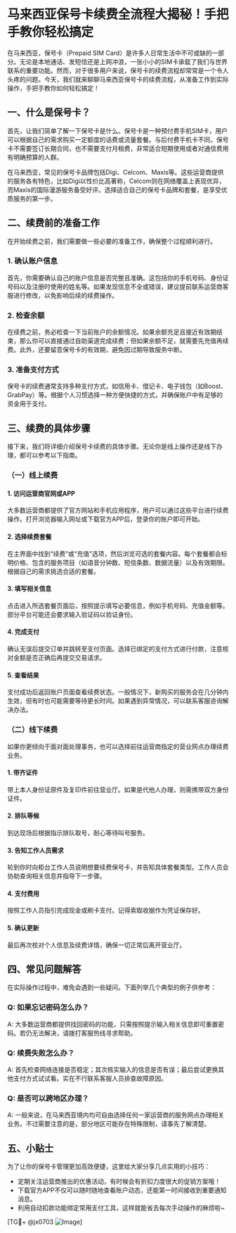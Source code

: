# 马来西亚保号卡续费全流程大揭秘！手把手教你轻松搞定

在马来西亚，保号卡（Prepaid SIM Card）是许多人日常生活中不可或缺的一部分。无论是本地通话、发短信还是上网冲浪，一张小小的SIM卡承载了我们与世界联系的重要功能。然而，对于很多用户来说，保号卡的续费流程却常常是一个令人头疼的问题。今天，我们就来聊聊马来西亚保号卡的续费流程，从准备工作到实际操作，手把手教你如何轻松搞定！

## 一、什么是保号卡？

首先，让我们简单了解一下保号卡是什么。保号卡是一种预付费手机SIM卡，用户可以根据自己的需求购买一定额度的话费或流量套餐。与后付费手机卡不同，保号卡不需要签订长期合同，也不需要支付月租费，非常适合短期使用或者对通信费用有明确预算的人群。

在马来西亚，常见的保号卡品牌包括Digi、Celcom、Maxis等。这些运营商提供的服务各有特色，比如Digi以性价比高著称，Celcom则在网络覆盖上表现优异，而Maxis的国际漫游服务备受好评。选择适合自己的保号卡品牌和套餐，是享受优质服务的第一步。

## 二、续费前的准备工作

在开始续费之前，我们需要做一些必要的准备工作，确保整个过程顺利进行。

### 1. 确认账户信息

首先，你需要确认自己的账户信息是否完整且准确。这包括你的手机号码、身份证号码以及注册时使用的姓名等。如果发现信息不全或错误，建议提前联系运营商客服进行修改，以免影响后续的续费操作。

### 2. 检查余额

在续费之前，务必检查一下当前账户的余额情况。如果余额充足且接近有效期结束，那么你可以直接通过自助渠道完成续费；但如果余额不足，就需要先充值再续费。此外，还要留意保号卡的有效期，避免因过期导致服务中断。

### 3. 准备支付方式

保号卡的续费通常支持多种支付方式，如信用卡、借记卡、电子钱包（如Boost、GrabPay）等。根据个人习惯选择一种方便快捷的方式，并确保账户中有足够的资金用于支付。

## 三、续费的具体步骤

接下来，我们将详细介绍保号卡续费的具体步骤。无论你是线上操作还是线下办理，都可以参考以下指南。

### （一）线上续费

#### 1. 访问运营商官网或APP

大多数运营商都提供了官方网站和手机应用程序，用户可以通过这些平台进行续费操作。打开浏览器输入网址或下载官方APP后，登录你的账户即可开始。

#### 2. 选择续费套餐

在主界面中找到“续费”或“充值”选项，然后浏览可选的套餐内容。每个套餐都会标明价格、包含的服务项目（如语音分钟数、短信条数、数据流量）以及有效期限。根据自己的需求挑选合适的套餐。

#### 3. 填写相关信息

点击进入所选套餐页面后，按照提示填写必要信息，例如手机号码、充值金额等。部分平台可能还会要求输入验证码以验证身份。

#### 4. 完成支付

确认无误后提交订单并跳转至支付页面。选择已绑定的支付方式进行付款，注意核对金额是否正确后再提交交易请求。

#### 5. 查看结果

支付成功后返回账户页面查看续费状态。一般情况下，新购买的服务会在几分钟内生效，但有时也可能需要等待更长时间。如果遇到异常情况，可以联系客服咨询解决办法。

### （二）线下续费

如果你更倾向于面对面处理事务，也可以选择前往运营商指定的营业网点办理续费业务。

#### 1. 带齐证件

带上本人身份证原件及复印件前往营业厅。如果是代他人办理，则需携带双方身份证件。

#### 2. 排队等候

到达现场后根据指示排队取号，耐心等待叫号服务。

#### 3. 告知工作人员需求

轮到你时向柜台工作人员说明想要续费保号卡，并告知具体套餐类型。工作人员会协助查询相关信息并指导下一步骤。

#### 4. 支付费用

按照工作人员指引完成现金或刷卡支付。记得索取收据作为凭证保存好。

#### 5. 确认更新

最后再次核对个人信息及续费详情，确保一切正常后离开营业厅。

## 四、常见问题解答

在实际操作过程中，难免会遇到一些疑问。下面列举几个典型的例子供参考：

### Q: 如果忘记密码怎么办？
A: 大多数运营商都提供找回密码的功能，只需按照提示输入相关信息即可重置密码。若仍无法解决，请拨打客服热线寻求帮助。

### Q: 续费失败怎么办？
A: 首先检查网络连接是否稳定；其次核实输入的信息是否有误；最后尝试更换其他支付方式试试看。实在不行联系客服人员排查故障原因。

### Q: 是否可以跨地区办理？
A: 一般来说，在马来西亚境内均可自由选择任何一家运营商的服务网点办理相关业务。不过需要注意的是，部分地区可能存在特殊限制，请事先了解清楚。

## 五、小贴士

为了让你的保号卡管理更加高效便捷，这里给大家分享几点实用的小技巧：

- 定期关注运营商推出的优惠活动，有时候会有折扣力度很大的促销方案哦！
- 下载官方APP不仅可以随时随地查看账户动态，还能第一时间接收到重要通知消息。
- 利用自动扣款功能绑定常用支付工具，这样就能省去每次手动操作的麻烦啦~

[TG💪+ @jx0703 ![Image](https://github.com/user-attachments/assets/dbca1d08-cadb-493c-b0ec-ad6f7a83f270)]